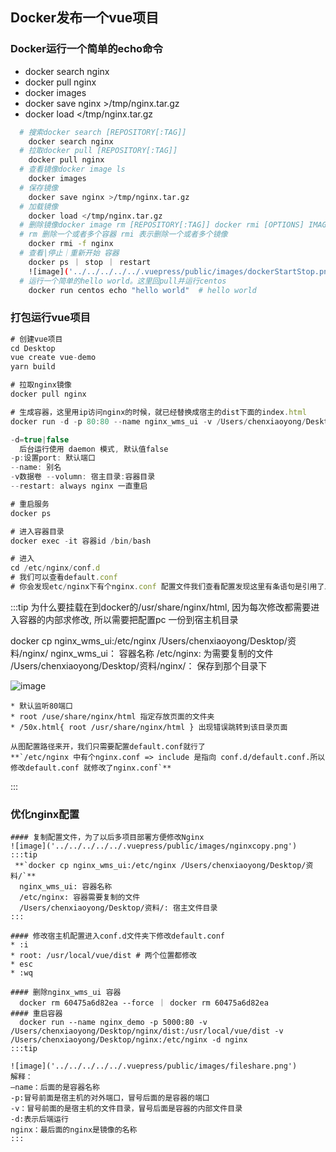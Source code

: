 ## Docker发布一个vue项目

### Docker运行一个简单的echo命令
  * docker search nginx
  * docker pull nginx
  * docker images 
  * docker save nginx >/tmp/nginx.tar.gz
  * docker load </tmp/nginx.tar.gz
  ```bash
    # 搜索docker search [REPOSITORY[:TAG]]
      docker search nginx
    # 拉取docker pull [REPOSITORY[:TAG]]
      docker pull nginx
    # 查看镜像docker image ls
      docker images 
    # 保存镜像
      docker save nginx >/tmp/nginx.tar.gz
    # 加载镜像
      docker load </tmp/nginx.tar.gz
    # 删除镜像docker image rm [REPOSITORY[:TAG]] docker rmi [OPTIONS] IMAGE [IMAGE...] -f    -f: 强制删除
    # rm 删除一个或者多个容器 rmi 表示删除一个或者多个镜像
      docker rmi -f nginx
    # 查看|停止｜重新开始 容器
      docker ps ｜ stop ｜ restart
      ![image]('../../../../../.vuepress/public/images/dockerStartStop.png')
    # 运行一个简单的hello world。这里回pull并运行centos 
      docker run centos echo "hello world"  # hello world
  ```

### 打包运行vue项目

  ```javascript
  # 创建vue项目
  cd Desktop
  vue create vue-demo
  yarn build

  # 拉取nginx镜像
  docker pull nginx

  # 生成容器，这里用ip访问nginx的时候，就已经替换成宿主的dist下面的index.html
  docker run -d -p 80:80 --name nginx_wms_ui -v /Users/chenxiaoyong/Desktop/资料/nginx/dist:/usr/share/nginx/html --restart=always nginx

  -d=true|false
    后台运行使用 daemon 模式, 默认值false
  -p:设置port: 默认端口
  --name: 别名
  -v数据卷 --volumn: 宿主目录:容器目录
  --restart: always nginx 一直重启

  # 重启服务
  docker ps 

  # 进入容器目录
  docker exec -it 容器id /bin/bash

  # 进入
  cd /etc/nginx/conf.d
  # 我们可以查看default.conf
  # 你会发现etc/nginx下有个nginx.conf 配置文件我们查看配置发现这里有条语句是引用了上面default.conf的配置，由此可见我们以后需要配置其他项目路径就直接配置default.conf就行了。

  ```  
  :::tip
  为什么要挂载在到docker的/usr/share/nginx/html,
  因为每次修改都需要进入容器的内部求修改, 所以需要把配置pc 一份到宿主机目录

  docker cp nginx_wms_ui:/etc/nginx /Users/chenxiaoyong/Desktop/资料/nginx/
  nginx_wms_ui： 容器名称
  /etc/nginx: 为需要复制的文件
  /Users/chenxiaoyong/Desktop/资料/nginx/： 保存到那个目录下

  ![image]('../../../../../.vuepress/public/images/nginxPath.png')

    * 默认监听80端口
    * root /use/share/nginx/html 指定存放页面的文件夹
    * /50x.html{ root /usr/share/nginx/html } 出现错误跳转到该目录页面

    从图配置路径来开，我们只需要配置default.conf就行了
    **`/etc/nginx 中有个nginx.conf => include 是指向 conf.d/default.conf.所以修改default.conf 就修改了nginx.conf`**
  :::

  ### 优化nginx配置
    #### 复制配置文件，为了以后多项目部署方便修改Nginx
    ![image]('../../../../../.vuepress/public/images/nginxcopy.png')
    :::tip
     **`docker cp nginx_wms_ui:/etc/nginx /Users/chenxiaoyong/Desktop/资料/`**
      nginx_wms_ui: 容器名称
      /etc/nginx: 容器需要复制的文件
      /Users/chenxiaoyong/Desktop/资料/: 宿主文件目录
    :::

    #### 修改宿主机配置进入conf.d文件夹下修改default.conf
    * :i
    * root: /usr/local/vue/dist # 两个位置都修改
    * esc
    * :wq

    #### 删除nginx_wms_ui 容器
      docker rm 60475a6d82ea --force ｜ docker rm 60475a6d82ea
    #### 重启容器
      docker run --name nginx_demo -p 5000:80 -v /Users/chenxiaoyong/Desktop/nginx/dist:/usr/local/vue/dist -v /Users/chenxiaoyong/Desktop/nginx:/etc/nginx -d nginx
    :::tip

    ![image]('../../../../../.vuepress/public/images/fileshare.png')
    解释：
    –name：后面的是容器名称
    -p:冒号前面是宿主机的对外端口，冒号后面的是容器的端口
    -v：冒号前面的是宿主机的文件目录，冒号后面是容器的内部文件目录
    -d:表示后端运行
    nginx：最后面的nginx是镜像的名称
    :::